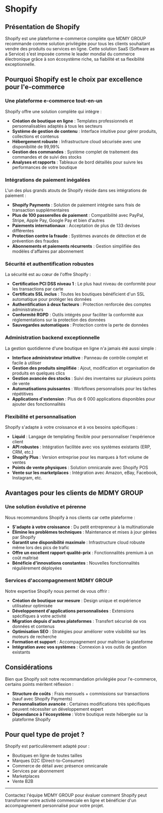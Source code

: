 # Shopify

## Présentation de Shopify

Shopify est une plateforme e-commerce complète que MDMY GROUP recommande comme solution privilégiée pour tous les clients souhaitant vendre des produits ou services en ligne. Cette solution SaaS (Software as a Service) s'est imposée comme le leader mondial du commerce électronique grâce à son écosystème riche, sa fiabilité et sa flexibilité exceptionnelle.

## Pourquoi Shopify est le choix par excellence pour l'e-commerce

### Une plateforme e-commerce tout-en-un

Shopify offre une solution complète qui intègre :

- **Création de boutique en ligne** : Templates professionnels et personnalisables adaptés à tous les secteurs
- **Système de gestion de contenu** : Interface intuitive pour gérer produits, collections et contenus
- **Hébergement robuste** : Infrastructure cloud sécurisée avec une disponibilité de 99,99%
- **Gestion des commandes** : Système complet de traitement des commandes et de suivi des stocks
- **Analyses et rapports** : Tableaux de bord détaillés pour suivre les performances de votre boutique

### Intégrations de paiement inégalées

L'un des plus grands atouts de Shopify réside dans ses intégrations de paiement :

- **Shopify Payments** : Solution de paiement intégrée sans frais de transaction supplémentaires
- **Plus de 100 passerelles de paiement** : Compatibilité avec PayPal, Stripe, Apple Pay, Google Pay et bien d'autres
- **Paiements internationaux** : Acceptation de plus de 133 devises différentes
- **Protection contre la fraude** : Systèmes avancés de détection et de prévention des fraudes
- **Abonnements et paiements récurrents** : Gestion simplifiée des modèles d'affaires par abonnement

### Sécurité et authentification robustes

La sécurité est au cœur de l'offre Shopify :

- **Certification PCI DSS niveau 1** : Le plus haut niveau de conformité pour les transactions par carte
- **Certificats SSL inclus** : Toutes les boutiques bénéficient d'un SSL automatique pour protéger les données
- **Authentification à deux facteurs** : Protection renforcée des comptes administrateurs
- **Conformité RGPD** : Outils intégrés pour faciliter la conformité aux réglementations sur la protection des données
- **Sauvegardes automatiques** : Protection contre la perte de données

### Administration backend exceptionnelle

La gestion quotidienne d'une boutique en ligne n'a jamais été aussi simple :

- **Interface administrateur intuitive** : Panneau de contrôle complet et facile à utiliser
- **Gestion des produits simplifiée** : Ajout, modification et organisation de produits en quelques clics
- **Gestion avancée des stocks** : Suivi des inventaires sur plusieurs points de vente
- **Automatisations puissantes** : Workflows personnalisés pour les tâches répétitives
- **Applications d'extension** : Plus de 6 000 applications disponibles pour ajouter des fonctionnalités

### Flexibilité et personnalisation

Shopify s'adapte à votre croissance et à vos besoins spécifiques :

- **Liquid** : Langage de templating flexible pour personnaliser l'expérience client
- **API robustes** : Intégration facilitée avec vos systèmes existants (ERP, CRM, etc.)
- **Shopify Plus** : Version entreprise pour les marques à fort volume de ventes
- **Points de vente physiques** : Solution omnicanale avec Shopify POS
- **Vente sur les marketplaces** : Intégration avec Amazon, eBay, Facebook, Instagram, etc.

## Avantages pour les clients de MDMY GROUP

### Une solution évolutive et pérenne

Nous recommandons Shopify à nos clients car cette plateforme :

- **S'adapte à votre croissance** : Du petit entrepreneur à la multinationale
- **Élimine les problèmes techniques** : Maintenance et mises à jour gérées par Shopify
- **Garantit une disponibilité maximale** : Infrastructure cloud robuste même lors des pics de trafic
- **Offre un excellent rapport qualité-prix** : Fonctionnalités premium à un coût maîtrisé
- **Bénéficie d'innovations constantes** : Nouvelles fonctionnalités régulièrement déployées

### Services d'accompagnement MDMY GROUP

Notre expertise Shopify nous permet de vous offrir :

- **Création de boutique sur mesure** : Design unique et expérience utilisateur optimisée
- **Développement d'applications personnalisées** : Extensions spécifiques à votre activité
- **Migration depuis d'autres plateformes** : Transfert sécurisé de vos données et contenus
- **Optimisation SEO** : Stratégies pour améliorer votre visibilité sur les moteurs de recherche
- **Formation et support** : Accompagnement pour maîtriser la plateforme
- **Intégration avec vos systèmes** : Connexion à vos outils de gestion existants

## Considérations

Bien que Shopify soit notre recommandation privilégiée pour l'e-commerce, certains points méritent réflexion :

- **Structure de coûts** : Frais mensuels + commissions sur transactions (sauf avec Shopify Payments)
- **Personnalisation avancée** : Certaines modifications très spécifiques peuvent nécessiter un développement expert
- **Dépendance à l'écosystème** : Votre boutique reste hébergée sur la plateforme Shopify

## Pour quel type de projet ?

Shopify est particulièrement adapté pour :

- Boutiques en ligne de toutes tailles
- Marques D2C (Direct-to-Consumer)
- Commerce de détail avec présence omnicanale
- Services par abonnement
- Marketplaces
- Vente B2B

---

Contactez l'équipe MDMY GROUP pour évaluer comment Shopify peut transformer votre activité commerciale en ligne et bénéficier d'un accompagnement personnalisé pour votre projet.